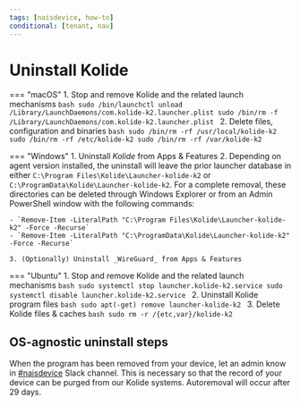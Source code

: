 ```yaml
---
tags: [naisdevice, how-to]
conditional: [tenant, nav]
---
```


# Uninstall Kolide

=== "macOS"
    1. Stop and remove Kolide and the related launch mechanisms
    ```bash
    sudo /bin/launchctl unload /Library/LaunchDaemons/com.kolide-k2.launcher.plist
    sudo /bin/rm -f /Library/LaunchDaemons/com.kolide-k2.launcher.plist
    ```
    2. Delete files, configuration and binaries
    ```bash
    sudo /bin/rm -rf /usr/local/kolide-k2
    sudo /bin/rm -rf /etc/kolide-k2
    sudo /bin/rm -rf /var/kolide-k2
    ```

=== "Windows"
    1. Uninstall _Kolide_ from Apps & Features 
    2. Depending on agent version installed, the uninstall will leave the prior launcher database in either `C:\Program Files\Kolide\Launcher-kolide-k2` or `C:\ProgramData\Kolide\Launcher-kolide-k2`. For a complete removal, these directories can be deleted through Windows Explorer or from an Admin PowerShell window with the following commands:

    - `Remove-Item -LiteralPath "C:\Program Files\Kolide\Launcher-kolide-k2" -Force -Recurse`
    - `Remove-Item -LiteralPath "C:\ProgramData\Kolide\Launcher-kolide-k2" -Force -Recurse`

    3. (Optionally) Uninstall _WireGuard_ from Apps & Features

=== "Ubuntu"
    1. Stop and remove Kolide and the related launch mechanisms
    ```bash
    sudo systemctl stop launcher.kolide-k2.service
    sudo systemctl disable launcher.kolide-k2.service
    ```
    2. Uninstall Kolide program files
    ```bash
    sudo apt(-get) remove launcher-kolide-k2
    ```
    3. Delete Kolide files & caches
    ```bash
    sudo rm -r /{etc,var}/kolide-k2
    ```

## OS-agnostic uninstall steps

When the program has been removed from your device, let an admin know in [#naisdevice](https://nav-it.slack.com/archives/C013XV66XHB) Slack channel. 
This is necessary so that the record of your device can be purged from our Kolide systems. Autoremoval will occur after 29 days.
